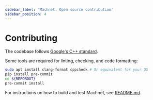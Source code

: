 ```yaml
---
sidebar_label: 'Machnet: Open source contribution'
sidebar_position: 4
---
```


# Contributing

The codebase follows [Google's C++
standard](https://google.github.io/styleguide/cppguide.html).

Some tools are required for linting, checking, and code formatting:

```bash
sudo apt install clang-format cppcheck # Or equivalent for your OS
pip install pre-commit
cd ${REPOROOT}
pre-commit install
```

For instructions on how to build and test Machnet, see [README.md](README.md).